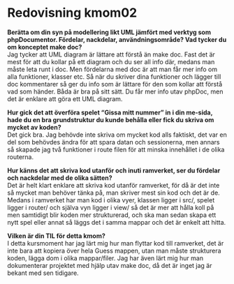 ---
---
Redovisning kmom02
=========================

<p><b>Berätta om din syn på modellering likt UML jämfört med verktyg som phpDocumentor. Fördelar, nackdelar, användningsområde? Vad tycker du om konceptet make doc?</b><br>
    Jag tycker att UML diagram är lättare att förstå än make doc. Fast det är mest för att du kollar på ett diagram och du ser all info där,
    medans man måste leta runt i doc. Men fördelarna med doc är att man får mer info om alla funktioner, klasser etc. Så när du skriver
    dina funktioner och lägger till doc kommentarer så ger du info som är lättare för den som kollar att förstå vad som händer. Båda är
    bra på sitt sätt. Du får mer info utav phpDoc, men det är enklare att göra ett UML diagram.</p>

<p><b>Hur gick det att överföra spelet “Gissa mitt nummer” in i din me-sida, hade du en bra grundstruktur du kunde behålla eller fick du skriva om mycket av koden?</b><br>
    Det gick bra. Jag behövde inte skriva om mycket kod alls faktiskt, det var en del som behövdes ändra för att spara datan och sessionerna, men annars så skapade jag två funktioner i route filen för att minska innehållet i de olika routerna. </p>

<p><b>Hur känns det att skriva kod utanför och inuti ramverket, ser du fördelar och nackdelar med de olika sätten?</b><br>
    Det är helt klart enklare att skriva kod utanför ramverket, för då är det inte så mycket man behöver tänka på, man skriver mest
    sin kod och det är de. Medans i ramverket har man kod i olika vyer, klassen ligger i src/, spelet ligger i router/ och själva vyn
    ligger i view/ så det är mer att hålla koll på men samtidigt blir koden mer strukturerad, och ska man sedan skapa ett nytt spel eller
    annat så läggs det i samma mappar och det är enkelt att hitta. </p>

<p><b>Vilken är din TIL för detta kmom?</b><br>
    I detta kursmoment har jag lärt mig hur man flyttar kod till ramverket, det är inte bara att kopiera över hela Guess mappen, utan man
    måste strukturera koden, lägga dom i olika mappar/filer. Jag har även lärt mig hur man dokumenterar projektet med hjälp utav make doc,
    då det är inget jag är bekant med sen tidigare.</p>
